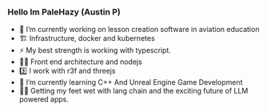 ### Hello Im PaleHazy (Austin P)

- 🔭 I’m currently working on lesson creation software in aviation education
- 🏗️ Infrastructure, docker and kubernetes
- ⚡ My best strength is working with typescript.
- 💪🏻 Front end architecture and nodejs
- 3️⃣ I work with r3f and threejs
- 🌱 I’m currently learning C++ And Unreal Engine Game Development
- 🦜🔗 Getting my feet wet with lang chain and the exciting future of LLM powered apps.
<!--
**PaleHazy/PaleHazy** is a ✨ _special_ ✨ repository because its `README.md` (this file) appears on your GitHub profile.

Here are some ideas to get you started:

- 🔭 I’m currently working on ...
- 🌱 I’m currently learning ...
- 👯 I’m looking to collaborate on ...
- 🤔 I’m looking for help with ...
- 💬 Ask me about ...
- 📫 How to reach me: ...
- 😄 Pronouns: ...
- ⚡ Fun fact: ...
-->
